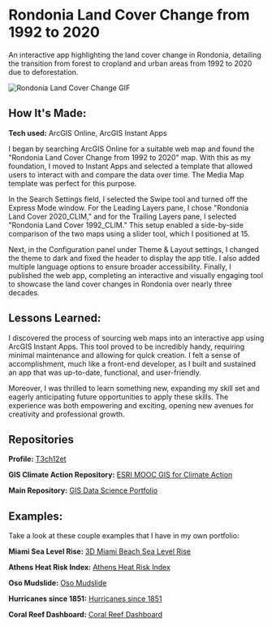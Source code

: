 # Rondonia Land Cover Change from 1992 to 2020
An interactive app highlighting the land cover change in Rondonia, detailing the transition from forest to cropland and urban areas from 1992 to 2020 due to deforestation.

<img alt = "Rondonia Land Cover Change GIF" img src="./Rondonia Land Cover Change from 1992 to 2020 Emeka Emeche - Google Chrome 2024-06-13 20-58-03.gif"/>

## How It's Made:

**Tech used:** ArcGIS Online, ArcGIS Instant Apps

I began by searching ArcGIS Online for a suitable web map and found the "Rondonia Land Cover Change from 1992 to 2020" map. With this as my foundation, I moved to Instant Apps and selected a template that allowed users to interact with and compare the data over time. The Media Map template was perfect for this purpose. 

In the Search Settings field, I selected the Swipe tool and turned off the Express Mode window. For the Leading Layers pane, I chose "Rondonia Land Cover 2020_CLIM," and for the Trailing Layers pane, I selected "Rondonia Land Cover 1992_CLIM." This setup enabled a side-by-side comparison of the two maps using a slider tool, which I positioned at 15. 

Next, in the Configuration panel under Theme & Layout settings, I changed the theme to dark and fixed the header to display the app title. I also added multiple language options to ensure broader accessibility. Finally, I published the web app, completing an interactive and visually engaging tool to showcase the land cover changes in Rondonia over nearly three decades.

## Lessons Learned:

I discovered the process of sourcing web maps into an interactive app using ArcGIS Instant Apps. This tool proved to be incredibly handy, requiring minimal maintenance and allowing for quick creation. I felt a sense of accomplishment, much like a front-end developer, as I built and sustained an app that was up-to-date, functional, and user-friendly.

Moreover, I was thrilled to learn something new, expanding my skill set and eagerly anticipating future opportunities to apply these skills. The experience was both empowering and exciting, opening new avenues for creativity and professional growth.

## Repositories
**Profile:** [T3ch12et](https://github.com/T3ch12et)

**GIS Climate Action Repository:** [ESRI MOOC GIS for Climate Action](https://github.com/T3ch12et/GIS-Data-Science-Portfolio/tree/main/ESRI-MOOC-GIS-for-Climate-Action)

**Main Repository:** [GIS Data Science Portfolio](https://github.com/T3ch12et/GIS-Data-Science-Portfolio)

## Examples:
Take a look at these couple examples that I have in my own portfolio:

**Miami Sea Level Rise:** [3D Miami Beach Sea Level Rise](https://github.com/T3ch12et/GIS-Data-Science-Portfolio/tree/main/ESRI-MOOC-GIS-for-Climate-Action/3D-Miami-Beach-Sea-Level-Rise)

**Athens Heat Risk Index:** [Athens Heat Risk Index](https://github.com/T3ch12et/GIS-Data-Science-Portfolio/tree/main/ESRI-MOOC-GIS-for-Climate-Action/Athens-Heat-Risk-Index)

**Oso Mudslide:** [Oso Mudslide](https://github.com/T3ch12et/GIS-Data-Science-Portfolio/tree/main/ESRI-MOOC-Cartography/Oso-Mudslide)

**Hurricanes since 1851:** [Hurricanes since 1851](https://github.com/T3ch12et/GIS-Data-Science-Portfolio/tree/main/ESRI-MOOC-Cartography/Hurricanes-since-1851)

**Coral Reef Dashboard:** [Coral Reef Dashboard](https://github.com/T3ch12et/GIS-Data-Science-Portfolio/tree/main/ESRI-MOOC-GIS-for-Climate-Action/Coral-Reef-Dashboard)
